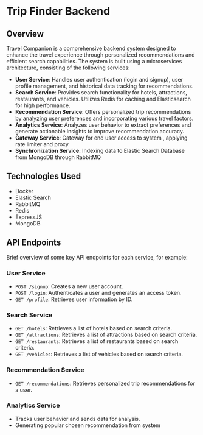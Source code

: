 # Trip Finder Backend

## Overview
Travel Companion is a comprehensive backend system designed to enhance the travel experience through personalized recommendations and efficient search capabilities. The system is built using a microservices architecture, consisting of the following services:
- **User Service**: Handles user authentication (login and signup), user profile management, and historical data tracking for recommendations.
- **Search Service**: Provides search functionality for hotels, attractions, restaurants, and vehicles. Utilizes Redis for caching and Elasticsearch for high performance.
- **Recommendation Service**: Offers personalized trip recommendations by analyzing user preferences and incorporating various travel factors.
- **Analytics Service**: Analyzes user behavior to extract preferences and generate actionable insights to improve recommendation accuracy.
- **Gateway Service**: Gateway for end user access to system , applying rate limiter and proxy
- **Synchronization Service**: Indexing data to Elastic Search Database from MongoDB through RabbitMQ


## Technologies Used
- Docker
- Elastic Search
- RabbitMQ
- Redis
- ExpressJS
- MongoDB


## API Endpoints
Brief overview of some key API endpoints for each service, for example:

### User Service
- `POST /signup`: Creates a new user account.
- `POST /login`: Authenticates a user and generates an access token.
- `GET /profile`: Retrieves user information by ID.

### Search Service
- `GET /hotels`: Retrieves a list of hotels based on search criteria.
- `GET /attractions`: Retrieves a list of attractions based on search criteria.
- `GET /restaurants`: Retrieves a list of restaurants based on search criteria.
- `GET /vehicles`: Retrieves a list of vehicles based on search criteria.

### Recommendation Service
- `GET /recommendations`: Retrieves personalized trip recommendations for a user.

### Analytics Service
- Tracks user behavior and sends data for analysis.
- Generating popular chosen recommendation from system



